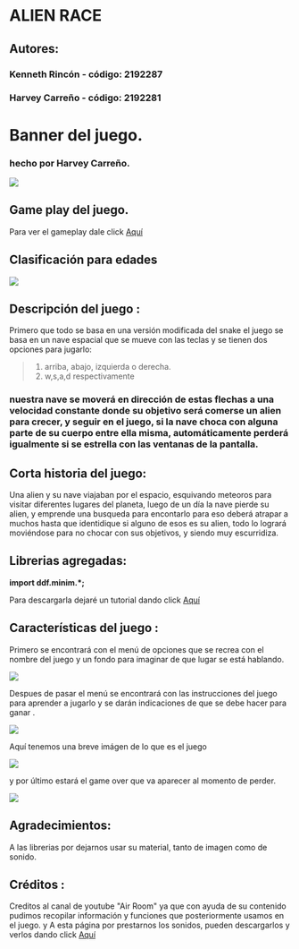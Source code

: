 
# ALIEN RACE
## Autores:

### Kenneth Rincón - código: 2192287
### Harvey Carreño - código: 2192281

# Banner del juego. 
### hecho por Harvey Carreño.


![](https://lh3.googleusercontent.com/A3ULXGGC3usjyErhydkb-XJpO0N-wGfykYdl4cu3dJZ2hE0r8fW17joL_awFRjRioklI=s660)


## Game play del juego.
Para ver el gameplay dale click  [Aquí](https://youtu.be/Yl1UT0i7ojI"Aquí")

## Clasificación para edades

![](https://lh3.googleusercontent.com/-n3K0jAaeQokMQX8EsANlxgfhTuqzWY0h7kby9H01TomaxoerdpMAk4IfpDegWLAfyqS=s85)

## Descripción del juego :

Primero que todo se basa en una versión modificada del snake  el juego se basa en un nave espacial que se mueve con las teclas y se tienen dos opciones para jugarlo:
>  1. arriba, abajo, izquierda o derecha.
>  2.  w,s,a,d respectivamente

### nuestra nave se moverá en dirección de estas flechas a una velocidad constante donde su objetivo será comerse un alien para crecer, y seguir en el juego, si la nave choca con alguna parte de su cuerpo entre ella misma, automáticamente perderá igualmente si se estrella con las ventanas de la pantalla.

## Corta historia del juego:
 Una alien y su nave viajaban por el espacio, esquivando meteoros para visitar diferentes lugares del planeta,  luego de un día la nave pierde su alien, y emprende una busqueda para encontarlo para eso deberá atrapar a muchos hasta que identidique si alguno de esos es su alien, todo lo logrará moviéndose para no chocar con sus objetivos, y siendo muy escurridiza.

## Librerias agregadas:
**import ddf.minim.*;**

Para descargarla dejaré un tutorial dando click [Aquí](https://www.youtube.com/watch?v=Ty9Q8m2m_qc&t=106s "Aquí")


## Características del juego :
Primero se encontrará con el menú de opciones que se recrea con el nombre del juego y un fondo para imaginar de que lugar se está hablando.


![](https://lh3.googleusercontent.com/mfxqPeU6_2g_4rwPNzCvWxvHyYA5QWDtrzYyYDl4vFJp3goFtgV5MYAQw63wcy99IL4f458=s622)



Despues de pasar el menú  se encontrará con las instrucciones del juego  para aprender a jugarlo y se darán indicaciones de que se debe hacer para ganar .


![](https://lh3.googleusercontent.com/k3RYbqvJfwz8K0Vu9r7jCbpCyfnidHIHC_TxHnq2HgvrcTvxnnWIKXqk74mEvW0iXXMORw=s500)


Aquí tenemos una breve imágen de lo que es el juego 

![](https://lh3.googleusercontent.com/qFcIiQhW1MZKXqh5FPdi9CbuWXiigFQn981ofAnNc_xpRuBE97f7qm94txshOBQS2C8Skw=s660)


y por último estará el game over que  va aparecer al momento de perder.


![](https://lh3.googleusercontent.com/vXpfJj1fdGqVVTl4Z-APyuwgjc3xC0RQ7mLvhQLKJ-Eh8uAu_oDHplTXwRfYF4G4RJ9Kxw=s600)


## **Agradecimientos:**

A las librerias por dejarnos usar su material, tanto de imagen como de sonido.
## Créditos :
Creditos al canal de youtube "Air Room" ya que con ayuda de su contenido pudimos recopilar información y funciones que posteriormente usamos en el juego.
y A esta página  por prestarnos los sonidos, pueden descargarlos y verlos dando click  [Aquí](https://freesound.org/"Aquí")
